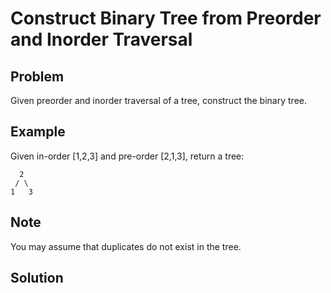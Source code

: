Construct Binary Tree from Preorder and Inorder Traversal
===



Problem
-------

Given preorder and inorder traversal of a tree, construct the binary tree.

Example
-------

Given in-order [1,2,3] and pre-order [2,1,3], return a tree:

      2
     / \
    1   3


Note
---------

You may assume that duplicates do not exist in the tree.

Solution
--------

